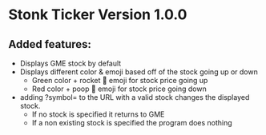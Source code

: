 # Stonk Ticker Version 1.0.0

## Added features:
* Displays GME stock by default
* Displays different color & emoji based off of the stock going up or down
    * Green color + rocket :rocket: emoji for stock price going up
    * Red color + poop :poop: emoji for stock price going down
* adding ?symbol= to the URL with a valid stock changes the displayed stock.
    * If no stock is specified it returns to GME
    * If a non existing stock is specified the program does nothing